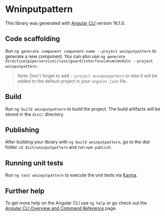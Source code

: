 # Wninputpattern

This library was generated with [Angular CLI](https://github.com/angular/angular-cli) version 16.1.0.

## Code scaffolding

Run `ng generate component component-name --project wninputpattern` to generate a new component. You can also use `ng generate directive|pipe|service|class|guard|interface|enum|module --project wninputpattern`.
> Note: Don't forget to add `--project wninputpattern` or else it will be added to the default project in your `angular.json` file. 

## Build

Run `ng build wninputpattern` to build the project. The build artifacts will be stored in the `dist/` directory.

## Publishing

After building your library with `ng build wninputpattern`, go to the dist folder `cd dist/wninputpattern` and run `npm publish`.

## Running unit tests

Run `ng test wninputpattern` to execute the unit tests via [Karma](https://karma-runner.github.io).

## Further help

To get more help on the Angular CLI use `ng help` or go check out the [Angular CLI Overview and Command Reference](https://angular.io/cli) page.
